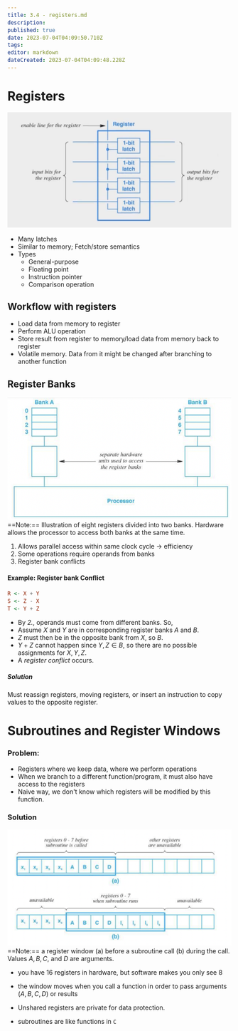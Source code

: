 ```yaml
---
title: 3.4 - registers.md
description: 
published: true
date: 2023-07-04T04:09:50.710Z
tags: 
editor: markdown
dateCreated: 2023-07-04T04:09:48.228Z
---
```


# Registers
![](/images/20220930000419.png)
- Many latches
- Similar to memory; Fetch/store semantics
- Types
	- General-purpose
	- Floating point
	- Instruction pointer
	- Comparison operation

## Workflow with registers
- Load data from memory to register
- Perform ALU operation
- Store result from register to memory/load data from memory back to register
- Volatile memory. Data from it might be changed after branching to another function

## Register Banks
![](/images/20220930000735.png)
==Note:== Illustration of eight registers divided into two banks. Hardware allows the processor to access both banks at the same time.
1. Allows parallel access within same clock cycle -> efficiency
2. Some operations require operands from banks
3. Register bank conflicts

#### Example: Register bank Conflict
```haskell
R <- X + Y
S <- Z - X
T <- Y + Z
```
- By *2.*, operands must come from different banks. So,
- Assume $X$ and $Y$ are in corresponding register banks $A$ and $B$.
- $Z$ must then be in the opposite bank from $X$, so $B$.
- $Y+Z$ cannot happen since $Y, Z \in B$, so there are no possible assignments for $X, Y, Z$.
- A *register conflict* occurs.

##### Solution
Must reassign registers, moving registers, or insert an instruction to copy values to the opposite register.

# Subroutines and Register Windows

### Problem:
- Registers where we keep data, where we perform operations
- When we branch to a different function/program, it must also have access to the registers
- Naive way, we don't know which registers will be modified by this function.

### Solution
![](/images/20220930004555.png)
==Note:== a register window (a) before a subroutine call (b) during the call. Values $A, B, C,$ and $D$ are arguments.
- you have 16 registers in hardware, but software makes you only see 8
- the window moves when you call a function in order to pass arguments ($A, B, C, D$) or results
- Unshared registers are private for data protection.

- subroutines are like functions in `C`

